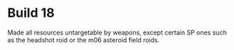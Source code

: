 # Build 18

Made all resources untargetable by weapons, except certain SP ones such as the headshot roid or the m06 asteroid field roids.